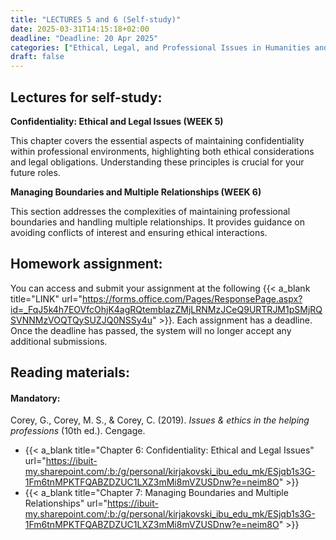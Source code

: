 ```yaml
---
title: "LECTURES 5 and 6 (Self-study)"
date: 2025-03-31T14:15:18+02:00
deadline: "Deadline: 20 Apr 2025"
categories: ["Ethical, Legal, and Professional Issues in Humanities and Social Sciences"]
draft: false
---
```


## Lectures for self-study:

**Confidentiality: Ethical and Legal Issues (WEEK 5)**

This chapter covers the essential aspects of maintaining confidentiality within professional environments, highlighting both ethical considerations and legal obligations. Understanding these principles is crucial for your future roles.

**Managing Boundaries and Multiple Relationships (WEEK 6)**

This section addresses the complexities of maintaining professional boundaries and handling multiple relationships. It provides guidance on avoiding conflicts of interest and ensuring ethical interactions.

## Homework assignment:

You can access and submit your assignment at the following {{< a_blank title="LINK" url="https://forms.office.com/Pages/ResponsePage.aspx?id=_FqJ5k4h7EOVfcOhjK4agRQtemblazZMjLRNMzJCeQ9URTRJM1pSMjRQSVNNMzVOQTQySUZJQ0NSSy4u" >}}. Each assignment has a deadline. Once the deadline has passed, the system will no longer accept any additional submissions.

## Reading materials:

#### Mandatory:

Corey, G., Corey, M. S., & Corey, C. (2019). *Issues & ethics in the helping professions* (10th ed.). Cengage.

* {{< a_blank title="Chapter 6: Confidentiality: Ethical and Legal Issues" url="https://ibuit-my.sharepoint.com/:b:/g/personal/kirjakovski_ibu_edu_mk/ESjqb1s3G-1Fm6tnMPKTFQABZDZUC1LXZ3mMi8mVZUSDnw?e=neim8O" >}}
* {{< a_blank title="Chapter 7: Managing Boundaries and Multiple Relationships" url="https://ibuit-my.sharepoint.com/:b:/g/personal/kirjakovski_ibu_edu_mk/ESjqb1s3G-1Fm6tnMPKTFQABZDZUC1LXZ3mMi8mVZUSDnw?e=neim8O" >}}

<!-- #### Optional:

O’Donohue, W. T., & Lilienfeld, S. O. (Eds.). (2013). *Case studies in clinical psychological science: Bridging the gap from science to practice*. Oxford University Press.

*  {{< a_blank title="Introduction: Case Formulation and Clinical Science" url="https://ibuit-my.sharepoint.com/:b:/g/personal/kirjakovski_ibu_edu_mk/EZIScR0VIlBEjh5B-E06Fk8BwTdcARwozrSu5F2wGNY2xw?e=qW3uCW" >}} -->